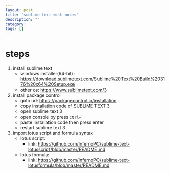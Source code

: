 ```yaml
---
layout: post
title: "sublime text with notes"
description: ""
category: 
tags: []
---
```


# steps

1. install sublime text 
	* windows installer(64-bit): <https://download.sublimetext.com/Sublime%20Text%20Build%203176%20x64%20Setup.exe>
	* other os: <https://www.sublimetext.com/3>
2. install package control
	* goto url: <https://packagecontrol.io/installation>
	* copy installation code of SUBLIME TEXT 3
	* open sublime text 3
	* open console by press ``ctrl+` ``
	* paste installation code then press enter
	* restart sublime text 3
3. import lotus script and formula syntax
	* lotus script:
		* link: <https://github.com/InfernoPC/sublime-text-lotusscript/blob/master/README.md>
	* lotus formula:
		* link: <https://github.com/InfernoPC/sublime-text-lotusformula/blob/master/README.md>
